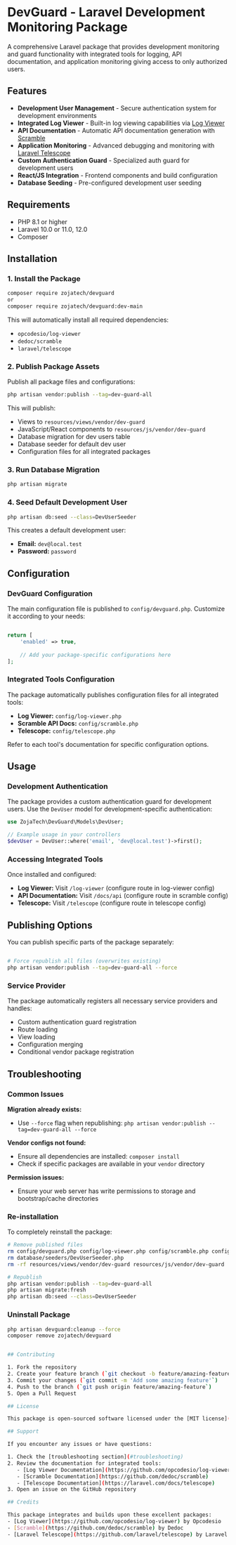 # DevGuard - Laravel Development Monitoring Package

A comprehensive Laravel package that provides development monitoring and guard functionality with integrated tools for logging, API documentation, and application monitoring giving access to only authorized users.

## Features

- **Development User Management** - Secure authentication system for development environments
- **Integrated Log Viewer** - Built-in log viewing capabilities via [Log Viewer](https://github.com/opcodesio/log-viewer)
- **API Documentation** - Automatic API documentation generation with [Scramble](https://github.com/dedoc/scramble)
- **Application Monitoring** - Advanced debugging and monitoring with [Laravel Telescope](https://github.com/laravel/telescope)
- **Custom Authentication Guard** - Specialized auth guard for development users
- **React/JS Integration** - Frontend components and build configuration
- **Database Seeding** - Pre-configured development user seeding

## Requirements

- PHP 8.1 or higher
- Laravel 10.0 or 11.0, 12.0
- Composer

## Installation

### 1. Install the Package

```bash
composer require zojatech/devguard 
or
composer require zojatech/devguard:dev-main 
```

This will automatically install all required dependencies:
- `opcodesio/log-viewer`
- `dedoc/scramble` 
- `laravel/telescope`

### 2. Publish Package Assets

Publish all package files and configurations:

```bash
php artisan vendor:publish --tag=dev-guard-all
```

This will publish:
- Views to `resources/views/vendor/dev-guard`
- JavaScript/React components to `resources/js/vendor/dev-guard`
- Database migration for dev users table
- Database seeder for default dev user
- Configuration files for all integrated packages

### 3. Run Database Migration

```bash
php artisan migrate
```

### 4. Seed Default Development User

```bash
php artisan db:seed --class=DevUserSeeder
```

This creates a default development user:
- **Email:** `dev@local.test`
- **Password:** `password`

## Configuration

### DevGuard Configuration

The main configuration file is published to `config/devguard.php`. Customize it according to your needs:

```php

return [
    'enabled' => true,
    
    // Add your package-specific configurations here
];
```

### Integrated Tools Configuration

The package automatically publishes configuration files for all integrated tools:

- **Log Viewer:** `config/log-viewer.php`
- **Scramble API Docs:** `config/scramble.php` 
- **Telescope:** `config/telescope.php`

Refer to each tool's documentation for specific configuration options.

## Usage

### Development Authentication

The package provides a custom authentication guard for development users. Use the `DevUser` model for development-specific authentication:

```php
use ZojaTech\DevGuard\Models\DevUser;

// Example usage in your controllers
$devUser = DevUser::where('email', 'dev@local.test')->first();
```

### Accessing Integrated Tools

Once installed and configured:

- **Log Viewer:** Visit `/log-viewer` (configure route in log-viewer config)
- **API Documentation:** Visit `/docs/api` (configure route in scramble config)
- **Telescope:** Visit `/telescope` (configure route in telescope config)

## Publishing Options

You can publish specific parts of the package separately:

```bash

# Force republish all files (overwrites existing)
php artisan vendor:publish --tag=dev-guard-all --force
```

### Service Provider

The package automatically registers all necessary service providers and handles:

- Custom authentication guard registration
- Route loading
- View loading
- Configuration merging
- Conditional vendor package registration

## Troubleshooting

### Common Issues

**Migration already exists:**
- Use `--force` flag when republishing: `php artisan vendor:publish --tag=dev-guard-all --force`

**Vendor configs not found:**
- Ensure all dependencies are installed: `composer install`
- Check if specific packages are available in your `vendor` directory

**Permission issues:**
- Ensure your web server has write permissions to storage and bootstrap/cache directories

### Re-installation

To completely reinstall the package:

```bash
# Remove published files
rm config/devguard.php config/log-viewer.php config/scramble.php config/telescope.php
rm database/seeders/DevUserSeeder.php
rm -rf resources/views/vendor/dev-guard resources/js/vendor/dev-guard

# Republish
php artisan vendor:publish --tag=dev-guard-all
php artisan migrate:fresh
php artisan db:seed --class=DevUserSeeder
```

### Uninstall Package

```bash
php artisan devguard:cleanup --force 
composer remove zojatech/devguard


## Contributing

1. Fork the repository
2. Create your feature branch (`git checkout -b feature/amazing-feature`)
3. Commit your changes (`git commit -m 'Add some amazing feature'`)
4. Push to the branch (`git push origin feature/amazing-feature`)
5. Open a Pull Request

## License

This package is open-sourced software licensed under the [MIT license](https://opensource.org/licenses/MIT).

## Support

If you encounter any issues or have questions:

1. Check the [troubleshooting section](#troubleshooting)
2. Review the documentation for integrated tools:
   - [Log Viewer Documentation](https://github.com/opcodesio/log-viewer)
   - [Scramble Documentation](https://github.com/dedoc/scramble)
   - [Telescope Documentation](https://laravel.com/docs/telescope)
3. Open an issue on the GitHub repository

## Credits

This package integrates and builds upon these excellent packages:
- [Log Viewer](https://github.com/opcodesio/log-viewer) by Opcodesio
- [Scramble](https://github.com/dedoc/scramble) by Dedoc
- [Laravel Telescope](https://github.com/laravel/telescope) by Laravel